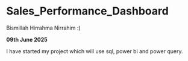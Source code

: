 # Sales_Performance_Dashboard

Bismillah Hirrahma Nirrahim :) 

**09th June 2025**

I have started my project which will use sql, power bi and power query.

